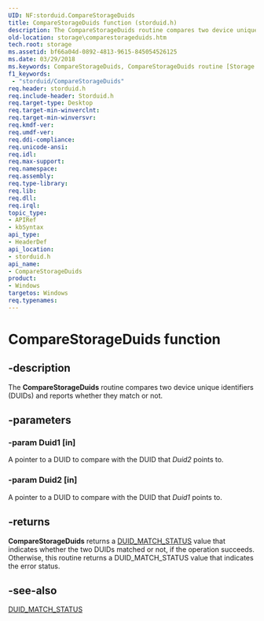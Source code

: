 ```yaml
---
UID: NF:storduid.CompareStorageDuids
title: CompareStorageDuids function (storduid.h)
description: The CompareStorageDuids routine compares two device unique identifiers (DUIDs) and reports whether they match or not.
old-location: storage\comparestorageduids.htm
tech.root: storage
ms.assetid: bf66a04d-0892-4813-9615-845054526125
ms.date: 03/29/2018
ms.keywords: CompareStorageDuids, CompareStorageDuids routine [Storage Devices], storage.comparestorageduids, storduid/CompareStorageDuids, storertns-general_86f18b5a-ed33-48e8-b13c-76bd2422418d.xml
f1_keywords:
 - "storduid/CompareStorageDuids"
req.header: storduid.h
req.include-header: Storduid.h
req.target-type: Desktop
req.target-min-winverclnt: 
req.target-min-winversvr: 
req.kmdf-ver: 
req.umdf-ver: 
req.ddi-compliance: 
req.unicode-ansi: 
req.idl: 
req.max-support: 
req.namespace: 
req.assembly: 
req.type-library: 
req.lib: 
req.dll: 
req.irql: 
topic_type:
- APIRef
- kbSyntax
api_type:
- HeaderDef
api_location:
- storduid.h
api_name:
- CompareStorageDuids
product:
- Windows
targetos: Windows
req.typenames: 
---
```


# CompareStorageDuids function


## -description


The <b>CompareStorageDuids</b> routine compares two device unique identifiers (DUIDs) and reports whether they match or not.


## -parameters




### -param Duid1 [in]

A pointer to a DUID to compare with the DUID that <i>Duid2</i> points to.


### -param Duid2 [in]

A pointer to a DUID to compare with the DUID that <i>Duid1</i> points to.


## -returns



<b>CompareStorageDuids</b> returns a <a href="https://docs.microsoft.com/windows-hardware/drivers/ddi/storduid/ne-storduid-_duid_match_status">DUID_MATCH_STATUS</a> value that indicates whether the two DUIDs matched or not, if the operation succeeds. Otherwise, this routine returns a DUID_MATCH_STATUS value that indicates the error status.




## -see-also




<a href="https://docs.microsoft.com/windows-hardware/drivers/ddi/storduid/ne-storduid-_duid_match_status">DUID_MATCH_STATUS</a>
 

 


